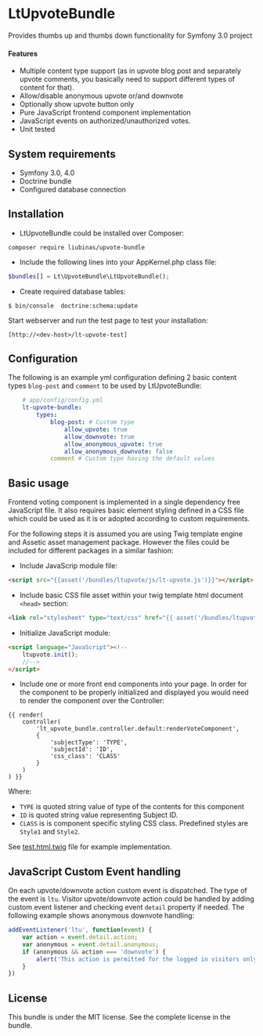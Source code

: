 # LtUpvoteBundle
Provides thumbs up and thumbs down functionality for Symfony 3.0 project

#### Features
- Multiple content type support (as in upvote blog post and separately upvote comments, 
you basically need to support different types of content for that).
- Allow/disable anonymous upvote or/and downvote
- Optionally show upvote button only
- Pure JavaScript frontend component implementation
- JavaScript events on authorized/unauthorized votes.
- Unit tested

## System requirements

- Symfony 3.0, 4.0
- Doctrine bundle
- Configured database connection


## Installation

* LtUpvoteBundle could be installed over Composer:

 ```
 composer require liubinas/upvote-bundle
 ```

* Include the following lines into your AppKernel.php class file:

 ```php
 $bundles[] = Lt\UpvoteBundle\LtUpvoteBundle();
 ```

* Create required database tables:

 ```
 $ bin/console  doctrine:schema:update
 ```

Start webserver and run the test page to test your installation:
 
    [http://<dev-host>/lt-upvote-test]


## Configuration

The following is an example yml configuration defining 2 basic content types `blog-post` and
 `comment` to be used by LtUpvoteBundle:

```yml
    # app/config/config.yml
    lt-upvote-bundle:
        types:
            blog-post: # Custom type
                allow_upvote: true
                allow_downvote: true
                allow_anonymous_upvote: true
                allow_anonymous_downvote: false
            comment # Custom type having the default values 

```

## Basic usage

Frontend voting component is implemented in a single dependency free JavaScript file.
It also requires basic element styling defined in a CSS file which could be used as it is 
or adopted according to custom requirements. 

For the following steps it is assumed you are using Twig template engine and 
Assetic asset management package. However the files could be included for different
packages in a similar fashion:

* Include JavaScrip module file:

 ```html
 <script src="{{asset('/bundles/ltupvote/js/lt-upvote.js')}}"></script>
 ```

* Include basic CSS file asset within your twig template html document `<head>` section:

 ```html
 <link rel="stylesheet" type="text/css" href="{{ asset('/bundles/ltupvote/css/lt-upvote.css') }}">
```

* Initialize JavaScript module:

 ```html
 <script language="JavaScript"><!--
     ltupvote.init();
     //-->
 </script>
 ```

* Include one or more front end components into your page. 
In order for the component to be properly initialized and displayed you would need to render
the component over the Controller:  

```
{{ render(
    controller(
        'lt_upvote_bundle.controller.default:renderVoteComponent',
        {
            'subjectType': 'TYPE',
            'subjectId': 'ID',
            'css_class': 'CLASS' 
        }
    )
) }}
```

Where:
 * `TYPE` is quoted string value of type of the contents for this component
 * `ID` is quoted string value representing Subject ID.
 * `CLASS` is is component specific styling CSS class. Predefined styles are `Style1` and `Style2`. 

See [test.html.twig](Resources/views/Default/test.html.twig) file for example implementation.

## JavaScript Custom Event handling

On each upvote/downvote action custom event is dispatched. The type of the event is `ltu`.
Visitor upvote/downvote action could be handled by adding custom event listener and checking event `detail` property if needed.
The following example shows anonymous downvote handling: 

```JavaScript
addEventListener('ltu', function(event) {
    var action = event.detail.action;
    var anonymous = event.detail.anonymous;
    if (anonymous && action === 'downvote') {
        alert('This action is permitted for the logged in visitors only.');
    }
})
```   

## License

This bundle is under the MIT license. See the complete license in the bundle.
